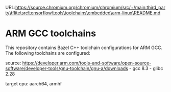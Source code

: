 URL:https://source.chromium.org/chromium/chromium/src/+/main:third_party\tflite\src\tensorflow\tools\toolchains\embedded\arm-linux\README.md
# ARM GCC toolchains

This repository contains Bazel C++ toolchain configurations for ARM GCC. The
following toolchains are configured:

source:
https://developer.arm.com/tools-and-software/open-source-software/developer-tools/gnu-toolchain/gnu-a/downloads -
gcc 8.3 - glibc 2.28

target cpu: aarch64, armhf
